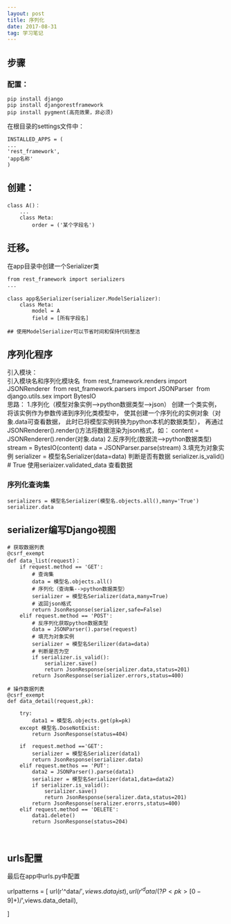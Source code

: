 ```yaml
---
layout: post
title: 序列化
date: 2017-08-31
tag: 学习笔记
---
```

## 步骤
### 配置：

    pip install django
    pip install djangorestframework
    pip install pygment(高亮效果，非必须)

在根目录的settings文件中：

    INSTALLED_APPS = (
    ...
    'rest_framework',
    'app名称'
    )

## 创建：

    class A()：
        ...
        class Meta:
            order = ('某个字段名')

## 迁移。

在app目录中创建一个Serializer类

    from rest_framework import serializers
    ...
    
    class app名Serializer(serializer.ModelSerializer):
        class Meta:
            model = A
            field = [所有字段名]
            
    ## 使用ModelSerializer可以节省时间和保持代码整洁

## 序列化程序
引入模块：
​    
​    引入模块名和序列化模块名
​    from rest_framework.renders import JSONRenderer
​    from rest_framework.parsers import JSONParser
​    from django.utils.sex import BytesIO
​    
    思路：
    1.序列化（模型对象实例-->python数据类型-->json）
    创建一个类实例，将该实例作为参数传递到序列化类模型中，
    使其创建一个序列化的实例对象（对象.data可查看数据，
    此时已将模型实例转换为python本机的数据类型），
    再通过JSONRenderer().render()方法将数据渲染为json格式，如：
    content = JSONRenderer().render(对象.data)
    2.反序列化(数据流-->python数据类型)
    stream = BytesIO(content)
    data = JSONParser.parse(stream)
    3.填充为对象实例
    serializer = 模型名Serializer(data=data) 
    判断是否有数据
    serializer.is_valid()
    # True
    使用seriaizer.validated_data 查看数据
### 序列化查询集

    serializers = 模型名Serializer(模型名.objects.all(),many='True')
    serializer.data

## serializer编写Django视图
    # 获取数据列表
    @csrf_exempt
    def data_list(request)：
        if request.method == 'GET':
            # 查询集
            data = 模型名.objects.all()
            # 序列化（查询集-->python数据类型）
            serializer = 模型名Serializer(data,many=True)
            # 返回json格式
            return JsonResponse(serializer,safe=False)
        elif request.method == 'POST':
            # 反序列化获取python数据类型
            data = JSONParser().parse(request)
            # 填充为对象实例
            serializer = 模型名Serilizer(data=data)
            # 判断是否为空
            if serializer.is_valid():
                serializer.save()
                return JsonResponse(serializer.data,status=201)
            return JsonResponse(serializer.errors,status=400)
        
    # 操作数据列表
    @csrf_exempt
    def data_detail(request,pk):
    
        try:
            data1 = 模型名.objects.get(pk=pk)
        except 模型名.DoseNotExist:
            return JsonResponse(status=404)
        
        if  request.method =='GET':
            serializer = 模型名Serializer(data1)
            return JsonResponse(serializer.data)
        elif request.methos == 'PUT':
            data2 = JSONParser().parse(data1)
            serializer = 模型名Serializer(data1,data=data2)
            if serializer.is_valid():
                serializer.save()
                return JsonResponse(seralizer.data,status=201)
            return JsonResponse(seralizer.erorrs,status=400)
        elif request.method == 'DELETE':
            data1.delete()
            return JsonResponse(status=204)


​            
## urls配置

最后在app中urls.py中配置

urlpatterns = [
url(r'^data/$',views.data_list),
url(r'^data/(?P<pk>[0-9]+)/$',views.data_detail),

]
​    
​    
​    
​    
​    
​    
​    
​    
​    
​    
​    
​    
​    
​    
​    
​    
​    
​    
​    
​    
​    
​    
​    
​    
​    
​    
​    
​    
​    
​    
​    
​    
​    


















